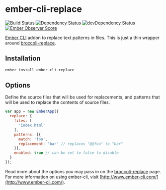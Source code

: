 # ember-cli-replace

[![Build Status](https://travis-ci.org/andybluntish/ember-cli-replace.svg?branch=master)](https://travis-ci.org/andybluntish/ember-cli-replace)
[![Dependency Status](https://david-dm.org/andybluntish/ember-cli-replace.svg)](https://david-dm.org/andybluntish/ember-cli-replace)
[![devDependency Status](https://david-dm.org/andybluntish/ember-cli-replace/dev-status.svg)](https://david-dm.org/andybluntish/ember-cli-replace#info=devDependencies)
[![Ember Observer Score](http://emberobserver.com/badges/ember-cli-replace.svg)](http://emberobserver.com/addons/ember-cli-replace)

[Ember CLI](http://www.ember-cli.com/) addon to replace text patterns in files. This is just a thin wrapper around [broccoli-replace](https://github.com/outaTiME/broccoli-replace).

## Installation

```js
ember install ember-cli-replace
```

## Options

Define the source files that will be used for replacements, and patterns that will be used to replace the contents of source files.

```js
var app = new EmberApp({
  replace: {
    files: [
      'index.html'
    ],
    patterns: [{
      match: 'foo',
      replacement: 'bar' // replaces "@@foo" to "bar"
    }],
    enabled: true // can be set to false to disable
  }
});
```

Read more about the options you may pass in on the [broccoli-replace](https://github.com/outaTiME/broccoli-replace) page. For more information on using ember-cli, visit [http://www.ember-cli.com/](http://www.ember-cli.com/).
